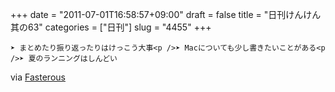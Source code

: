 +++
date = "2011-07-01T16:58:57+09:00"
draft = false
title = "日刊けんけん 其の63"
categories = ["日刊"]
slug = "4455"
+++


    ➤ まとめたり振り返ったりはけっこう大事<p />➤ Macについても少し書きたいことがある<p />➤ 夏のランニングはしんどい

<div class="posterous_quote_citation">via <a href="http://www.lastday.jp/2011/02/28/fasterous">Fasterous</a></div>
  
